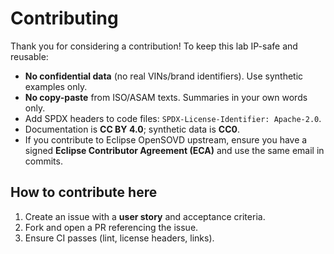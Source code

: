 # Contributing

Thank you for considering a contribution! To keep this lab IP-safe and reusable:

- **No confidential data** (no real VINs/brand identifiers). Use synthetic examples only.
- **No copy-paste** from ISO/ASAM texts. Summaries in your own words only.
- Add SPDX headers to code files: `SPDX-License-Identifier: Apache-2.0`.
- Documentation is **CC BY 4.0**; synthetic data is **CC0**.
- If you contribute to Eclipse OpenSOVD upstream, ensure you have a signed **Eclipse Contributor Agreement (ECA)** and use the same email in commits.

## How to contribute here
1. Create an issue with a **user story** and acceptance criteria.
2. Fork and open a PR referencing the issue.
3. Ensure CI passes (lint, license headers, links).
